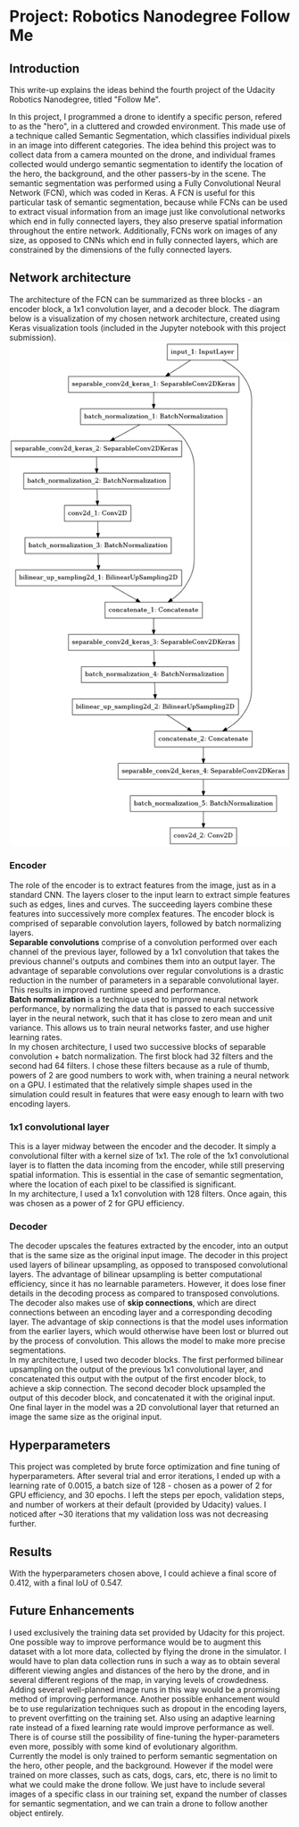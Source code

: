 # Project: Robotics Nanodegree Follow Me

## Introduction
This write-up explains the ideas behind the fourth project of the Udacity Robotics Nanodegree, titled "Follow Me".

In this project, I programmed a drone to identify a specific person, refered to as the "hero", in a cluttered and crowded environment.
This made use of a technique called Semantic Segmentation, which classifies individual pixels in an image into different categories.
The idea behind this project was to collect data from a camera mounted on the drone, and individual frames collected would undergo
semantic segmentation to identify the location of the hero, the background, and the other passers-by in the scene. The semantic
segmentation was performed using a Fully Convolutional Neural Network (FCN), which was coded in Keras. A FCN is useful for this 
particular task of semantic segmentation, because while FCNs can be used to extract visual information from an image just like 
convolutional networks which end in fully connected layers, they also preserve spatial information throughout 
the entire network. Additionally, FCNs work on images of any size, as opposed to CNNs which end in fully connected layers, 
which are constrained by the dimensions of the fully connected layers.

## Network architecture
The architecture of the FCN can be summarized as three blocks - an encoder block, a 1x1 convolution layer, and a decoder block. The diagram below is a visualization of my chosen network architecture, created using Keras visualization tools (included in the Jupyter notebook with this project submission).
![image1](https://github.com/VikramRadhakrishnan/RoboND-DeepLearning-Project/blob/master/model.png)

### Encoder
The role of the encoder is to extract features from the image, just as in a standard CNN. The layers closer to the input learn
to extract simple features such as edges, lines and curves. The succeeding layers combine these features into successively more
complex features. The encoder block is comprised of separable convolution layers, followed by batch normalizing layers.  
**Separable convolutions** comprise of a convolution performed over each channel of the previous layer, followed by a
1x1 convolution that takes the previous channel's outputs and combines them into an output layer. The advantage of separable
convolutions over regular convolutions is a drastic reduction in the number of parameters in a separable convolutional layer.
This results in improved runtime speed and performance.  
**Batch normalization** is a technique used to improve neural network performance, by normalizing the data that is passed to
each successive layer in the neural network, such that it has close to zero mean and unit variance. This allows us to train
neural networks faster, and use higher learning rates.  
In my chosen architecture, I used two successive blocks of separable convolution + batch normalization. The first block had 32
filters and the second had 64 filters. I chose these filters because as a rule of thumb, powers of 2 are good numbers to work
with, when training a neural network on a GPU. I estimated that the relatively simple shapes used in the simulation could result
in features that were easy enough to learn with two encoding layers.

### 1x1 convolutional layer
This is a layer midway between the encoder and the decoder. It simply a convolutional filter with a kernel size of 1x1.
The role of the 1x1 convolutional layer is to flatten the data incoming from the encoder, while still preserving spatial information.
This is essential in the case of semantic segmentation, where the location of each pixel to be classified is significant.  
In my architecture, I used a 1x1 convolution with 128 filters. Once again, this was chosen as a power of 2 for GPU efficiency.

### Decoder
The decoder upscales the features extracted by the encoder, into an output that is the same size as the original input image.
The decoder in this project used layers of bilinear upsampling, as opposed to transposed convolutional layers. The advantage
of bilinear upsampling is better computational efficiency, since it has no learnable parameters. However, it does lose finer
details in the decoding process as compared to transposed convolutions.  
The decoder also makes use of **skip connections**, which are direct connections between an encoding layer and a
corresponding decoding layer. The advantage of skip connections is that the model uses information from the earlier layers,
which would otherwise have been lost or blurred out by the process of convolution. This allows the model to make more precise
segmentations.  
In my architecture, I used two decoder blocks. The first performed bilinear upsampling on the output of the previous 1x1
convolutional layer, and concatenated this output with the output of the first encoder block, to achieve a skip connection.
The second decoder block upsampled the output of this decoder block, and concatenated it with the original input.
One final layer in the model was a 2D convolutional layer that returned an image the same size as the original input.

## Hyperparameters
This project was completed by brute force optimization and fine tuning of hyperparameters. After several trial and error
iterations, I ended up with a learning rate of 0.0015, a batch size of 128 - chosen as a power of 2 for GPU efficiency, and
30 epochs. I left the steps per epoch, validation steps, and number of workers at their default (provided by Udacity) values.
I noticed after ~30 iterations that my validation loss was not decreasing further.

## Results
With the hyperparameters chosen above, I could achieve a final score of 0.412, with a final IoU of 0.547.

## Future Enhancements
I used exclusively the training data set provided by Udacity for this project. One possible way to improve performance would
be to augment this dataset with a lot more data, collected by flying the drone in the simulator. I would have to plan data
collection runs in such a way as to obtain several different viewing angles and distances of the hero by the drone, and in
several different regions of the map, in varying levels of crowdedness. Adding several well-planned image runs in this way
would be a promising method of improving performance. Another possible enhancement would be to use regularization techniques
such as dropout in the encoding layers, to prevent overfitting on the training set. Also using an adaptive learning rate instead of a fixed learning rate would improve performance as well. There is of course still the possibility of fine-tuning the hyper-parameters even more, possibly with some kind of evolutionary algorithm.  
Currently the model is only trained to perform semantic segmentation on the hero, other people, and the background. However if the model were trained on more classes, such as cats, dogs, cars, etc, there is no limit to what we could make the drone follow. We just have to include several images of a specific class in our training set, expand the number of classes for semantic segmentation, and we can train a drone to follow another object entirely.
